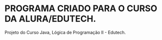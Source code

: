 #   PROGRAMA CRIADO PARA O CURSO DA ALURA/EDUTECH.

Projeto do Curso Java, Lógica de Programação II - Edutech.
